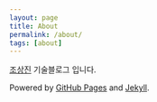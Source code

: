 ```yaml
---
layout: page
title: About
permalink: /about/
tags: [about]
---
```


[조상진](https://connut.com) 기술블로그 입니다.

Powered by [GitHub Pages](https://pages.github.com) and [Jekyll](https://jekyllrb.com).